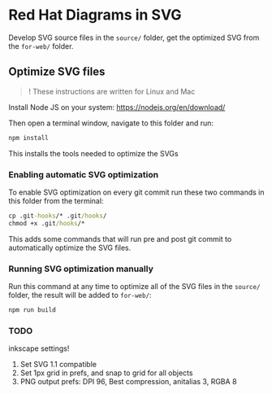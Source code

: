 # Red Hat Diagrams in SVG

Develop SVG source files in the `source/` folder, get the optimized SVG from the `for-web/` folder.

## Optimize SVG files

> ! These instructions are written for Linux and Mac

Install Node JS on your system: https://nodejs.org/en/download/

Then open a terminal window, navigate to this folder and run:
```cmd
npm install
```

This installs the tools needed to optimize the SVGs

### Enabling automatic SVG optimization
To enable SVG optimization on every git commit run these two commands in this folder from the terminal:

```cmd
cp .git-hooks/* .git/hooks/
chmod +x .git/hooks/*
```

This adds some commands that will run pre and post git commit to automatically optimize the SVG files.

### Running SVG optimization manually
Run this command at any time to optimize all of the SVG files in the `source/` folder, the result will be added to `for-web/`:

```cmd
npm run build
```

### TODO

inkscape settings!

1. Set SVG 1.1 compatible
2. Set 1px grid in prefs, and snap to grid for all objects
3. PNG output prefs: DPI 96, Best compression, anitalias 3, RGBA 8

